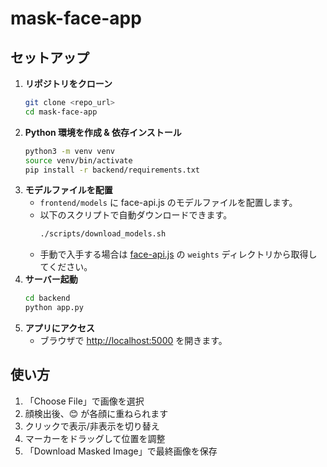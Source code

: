 # mask-face-app

## セットアップ

1. **リポジトリをクローン**
   ```bash
   git clone <repo_url>
   cd mask-face-app
   ```
2. **Python 環境を作成 & 依存インストール**
   ```bash
   python3 -m venv venv
   source venv/bin/activate
   pip install -r backend/requirements.txt
   ```
3. **モデルファイルを配置**
   - `frontend/models` に face-api.js のモデルファイルを配置します。
   - 以下のスクリプトで自動ダウンロードできます。
     ```bash
     ./scripts/download_models.sh
     ```
   - 手動で入手する場合は [face-api.js](https://github.com/justadudewhohacks/face-api.js/) の `weights` ディレクトリから取得してください。
4. **サーバー起動**
   ```bash
   cd backend
   python app.py
   ```
5. **アプリにアクセス**
   - ブラウザで [http://localhost:5000](http://localhost:5000) を開きます。

## 使い方

1. 「Choose File」で画像を選択
2. 顔検出後、😊 が各顔に重ねられます
3. クリックで表示/非表示を切り替え
4. マーカーをドラッグして位置を調整
5. 「Download Masked Image」で最終画像を保存
